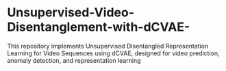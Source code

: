 # Unsupervised-Video-Disentanglement-with-dCVAE-
This repository implements Unsupervised Disentangled Representation Learning for Video Sequences using dCVAE, designed for video prediction, anomaly detection, and representation learning

